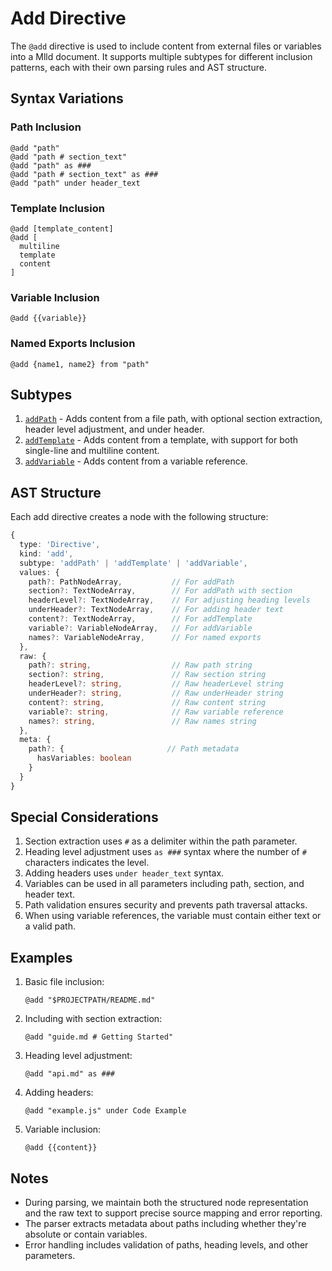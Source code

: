 # Add Directive

The `@add` directive is used to include content from external files or variables into a Mlld document. It supports multiple subtypes for different inclusion patterns, each with their own parsing rules and AST structure.

## Syntax Variations

### Path Inclusion

```mlld
@add "path"
@add "path # section_text"
@add "path" as ###
@add "path # section_text" as ###
@add "path" under header_text
```

### Template Inclusion

```mlld
@add [template_content]
@add [
  multiline
  template
  content
]
```

### Variable Inclusion

```mlld
@add {{variable}}
```

### Named Exports Inclusion

```mlld
@add {name1, name2} from "path"
```

## Subtypes

1. [`addPath`](./addPath.md) - Adds content from a file path, with optional section extraction, header level adjustment, and under header.
2. [`addTemplate`](./addTemplate.md) - Adds content from a template, with support for both single-line and multiline content.
3. [`addVariable`](./addVariable.md) - Adds content from a variable reference.

## AST Structure

Each add directive creates a node with the following structure:

```typescript
{
  type: 'Directive',
  kind: 'add',
  subtype: 'addPath' | 'addTemplate' | 'addVariable',
  values: {
    path?: PathNodeArray,           // For addPath
    section?: TextNodeArray,        // For addPath with section
    headerLevel?: TextNodeArray,    // For adjusting heading levels
    underHeader?: TextNodeArray,    // For adding header text
    content?: TextNodeArray,        // For addTemplate
    variable?: VariableNodeArray,   // For addVariable
    names?: VariableNodeArray,      // For named exports
  },
  raw: {
    path?: string,                  // Raw path string
    section?: string,               // Raw section string
    headerLevel?: string,           // Raw headerLevel string
    underHeader?: string,           // Raw underHeader string
    content?: string,               // Raw content string
    variable?: string,              // Raw variable reference
    names?: string,                 // Raw names string
  },
  meta: {
    path?: {                       // Path metadata
      hasVariables: boolean
    }
  }
}
```

## Special Considerations

1. Section extraction uses `#` as a delimiter within the path parameter.
2. Heading level adjustment uses `as ###` syntax where the number of `#` characters indicates the level.
3. Adding headers uses `under header_text` syntax.
4. Variables can be used in all parameters including path, section, and header text.
5. Path validation ensures security and prevents path traversal attacks.
6. When using variable references, the variable must contain either text or a valid path.

## Examples

1. Basic file inclusion:
   ```mlld
   @add "$PROJECTPATH/README.md"
   ```

2. Including with section extraction:
   ```mlld
   @add "guide.md # Getting Started"
   ```

3. Heading level adjustment:
   ```mlld
   @add "api.md" as ###
   ```

4. Adding headers:
   ```mlld
   @add "example.js" under Code Example
   ```

5. Variable inclusion:
   ```mlld
   @add {{content}}
   ```

## Notes

- During parsing, we maintain both the structured node representation and the raw text to support precise source mapping and error reporting.
- The parser extracts metadata about paths including whether they're absolute or contain variables.
- Error handling includes validation of paths, heading levels, and other parameters.
